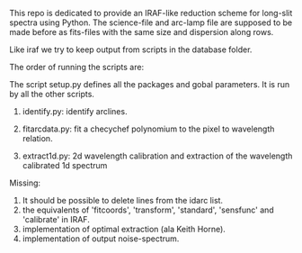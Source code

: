 This repo is dedicated to provide an IRAF-like reduction scheme for long-slit spectra using Python.
The science-file and arc-lamp file are supposed to be made before as fits-files with the same size and dispersion along rows.

Like iraf we try to keep output from scripts in the database folder.


The order of running the scripts are:

The script setup.py defines all the packages and gobal parameters. It is run by all the other scripts.

1) identify.py: identify arclines. 

2) fitarcdata.py: fit a checychef polynomium to the pixel to wavelength relation. 

3) extract1d.py: 2d wavelength calibration and extraction of the wavelength calibrated 1d spectrum

Missing:
1) It should be possible to delete lines from the idarc list.
2) the equivalents of 'fitcoords', 'transform', 'standard', 'sensfunc' and 'calibrate' in IRAF.
3) implementation of optimal extraction (ala Keith Horne).
4) implementation of output noise-spectrum.

